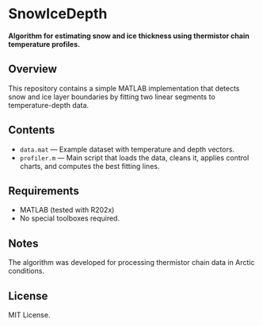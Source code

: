 # SnowIceDepth

**Algorithm for estimating snow and ice thickness using thermistor chain temperature profiles.**

## Overview
This repository contains a simple MATLAB implementation that detects snow and ice layer boundaries by fitting two linear segments to temperature-depth data.

## Contents
- `data.mat` — Example dataset with temperature and depth vectors.
- `profiler.m` — Main script that loads the data, cleans it, applies control charts, and computes the best fitting lines.

## Requirements
- MATLAB (tested with R202x)
- No special toolboxes required.

## Notes
The algorithm was developed for processing thermistor chain data in Arctic conditions.

## License
MIT License.
